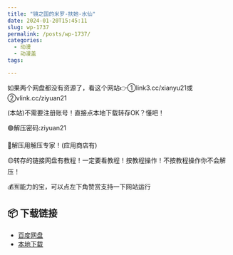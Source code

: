 ```yaml
---
title: "镜之国的米罗-扶她-水仙"
date: 2024-01-20T15:45:11
slug: wp-1737
permalink: /posts/wp-1737/
categories:
  - 动漫
  - 动漫盖
tags:

---
```


如果两个网盘都没有资源了，看这个网站👉①link3.cc/xianyu21或②vlink.cc/ziyuan21

(本站)不需要注册账号！直接点本地下载转存OK？懂吧！

🟢解压密码:ziyuan21

🔵解压用解压专家！(应用商店有)

🟡转存的链接网盘有教程！一定要看教程！按教程操作！不按教程操作你不会解压！

💰🈶能力的宝，可以点左下角赞赏支持一下网站运行

## 📦 下载链接
- [百度网盘](https://blziyuan21.com/pay-download/1737?key=d3f1e21c95&down_id=0)
- [本地下载](https://blziyuan21.com/pay-download/1737?key=d3f1e21c95&down_id=1)

